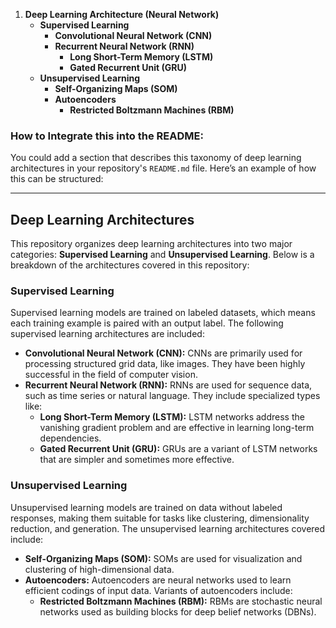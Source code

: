1. **Deep Learning Architecture (Neural Network)**
   - **Supervised Learning**
     - **Convolutional Neural Network (CNN)**
     - **Recurrent Neural Network (RNN)**
       - **Long Short-Term Memory (LSTM)**
       - **Gated Recurrent Unit (GRU)**
   - **Unsupervised Learning**
     - **Self-Organizing Maps (SOM)**
     - **Autoencoders**
       - **Restricted Boltzmann Machines (RBM)**

### How to Integrate this into the README:

You could add a section that describes this taxonomy of deep learning architectures in your repository's `README.md` file. Here’s an example of how this can be structured:

---

## Deep Learning Architectures

This repository organizes deep learning architectures into two major categories: **Supervised Learning** and **Unsupervised Learning**. Below is a breakdown of the architectures covered in this repository:

### Supervised Learning
Supervised learning models are trained on labeled datasets, which means each training example is paired with an output label. The following supervised learning architectures are included:

- **Convolutional Neural Network (CNN):** CNNs are primarily used for processing structured grid data, like images. They have been highly successful in the field of computer vision.
- **Recurrent Neural Network (RNN):** RNNs are used for sequence data, such as time series or natural language. They include specialized types like:
  - **Long Short-Term Memory (LSTM):** LSTM networks address the vanishing gradient problem and are effective in learning long-term dependencies.
  - **Gated Recurrent Unit (GRU):** GRUs are a variant of LSTM networks that are simpler and sometimes more effective.

### Unsupervised Learning
Unsupervised learning models are trained on data without labeled responses, making them suitable for tasks like clustering, dimensionality reduction, and generation. The unsupervised learning architectures covered include:

- **Self-Organizing Maps (SOM):** SOMs are used for visualization and clustering of high-dimensional data.
- **Autoencoders:** Autoencoders are neural networks used to learn efficient codings of input data. Variants of autoencoders include:
  - **Restricted Boltzmann Machines (RBM):** RBMs are stochastic neural networks used as building blocks for deep belief networks (DBNs).
